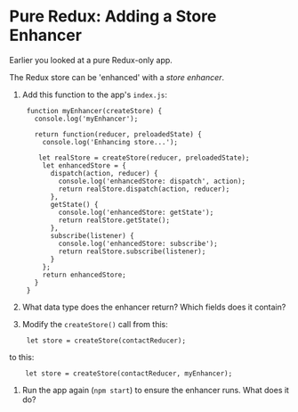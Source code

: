 # Pure Redux: Adding a Store Enhancer

Earlier you looked at a pure Redux-only app.

The Redux store can be 'enhanced' with a _store enhancer_.

1. Add this function to the app's `index.js`:


        function myEnhancer(createStore) {
          console.log('myEnhancer');

          return function(reducer, preloadedState) {
            console.log('Enhancing store...');

           let realStore = createStore(reducer, preloadedState);
            let enhancedStore = {
              dispatch(action, reducer) {
                console.log('enhancedStore: dispatch', action);
                return realStore.dispatch(action, reducer);
              },
              getState() {
                console.log('enhancedStore: getState');
                return realStore.getState();
              },
              subscribe(listener) {
                console.log('enhancedStore: subscribe');
                return realStore.subscribe(listener);
              }
            };
            return enhancedStore;
          }
        }

1. What data type does the enhancer return? Which fields does it contain?

1. Modify the `createStore()` call from this:

        let store = createStore(contactReducer);

  to this:

        let store = createStore(contactReducer, myEnhancer);

1. Run the app again (`npm start`) to ensure the enhancer runs. What does it do?

